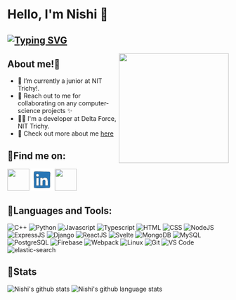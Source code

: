 # Hello, I'm Nishi :blue_heart:

## [![Typing SVG](https://readme-typing-svg.herokuapp.com?size=20&lines=A+Full+Stack+Developer;Coding+Enthusiast)](https://git.io/typing-svg)
 
 <p>
<img src="https://media.giphy.com/media/d7UEPE4Y8A3bozhMQ0/giphy.gif" width="250" height="250" align="right">

## About me!:tada:
- 🔭 I’m currently a junior at NIT Trichy!.
- 👯 Reach out to me for collaborating on any computer-science projects :sparkles:
- 🧑‍⚖️ I'm a developer at Delta Force, NIT Trichy.
- 🚀 Check out more about me <a href="https://bit.ly/nishihere19">here</a>
 </p>

## 	:email:Find me on:


<p>
<!--  <a href="http://bit.ly/nishihere19/"><img src="https://media.giphy.com/media/fCFjr9NimeUjN2f1mu/giphy.gif" width="50" height="50"></a> -->
 <a href="mailto:nishihere19@gmail.com"><img src="https://media.giphy.com/media/KxlbRn0HuTW7gZID83/giphy.gif" width="50" height="50"></a>
<a href="https://www.linkedin.com/in/nishihere19/"><img src="linkedin.gif" width="50" height="50"></a>
<a href="https://www.facebook.com/nishi.agrawal.75470316"><img src="https://media.giphy.com/media/Rla1ZjObhHhIBsaaF6/giphy.gif" width="50" height="50"></a>
</p>

## 	:ribbon:Languages and Tools:
<!--
<p>
<img src="https://media.giphy.com/media/XAxylRMCdpbEWUAvr8/giphy.gif" width="100" height="100"><img src="https://media.giphy.com/media/fsEaZldNC8A1PJ3mwp/giphy.gif" width="100" height="100"><img src="https://media.giphy.com/media/IdyAQJVN2kVPNUrojM/giphy.gif" width="100" height="100"><img src="https://media.giphy.com/media/eNAsjO55tPbgaor7ma/giphy.gif" width="100" height="100"><img src="https://media.giphy.com/media/ln7z2eWriiQAllfVcn/giphy.gif" width="100" height="100"><img src="https://media.giphy.com/media/kdFc8fubgS31b8DsVu/giphy.gif" width="100" height="100"><img src="https://media.giphy.com/media/wgFWLRiND4bkyYR4IN/giphy.gif" width="100" height="100"><img src="https://media.giphy.com/media/vISmwpBJUNYzukTnVx/giphy.gif" width="100" height="100"></p> -->
![C++](https://img.shields.io/badge/c++%20-%23777BB4.svg?&style=for-the-badge&logo=c%2B%2B&ogoColor=white)
    ![Python](https://img.shields.io/badge/python%20-%23E34F26.svg?&style=for-the-badge&logo=python&ogoColor=white)
    ![Javascript](https://img.shields.io/badge/javascript%20-%23121011.svg?&style=for-the-badge&logo=javascript&ogoColor=white)
    ![Typescript](https://img.shields.io/badge/typescript%20-%23150458.svg?&style=for-the-badge&logo=typescript&logoColor=white)
    ![HTML](https://img.shields.io/badge/html%20-%23E34F26.svg?&style=for-the-badge&logo=html5&logoColor=white)
    ![CSS](https://img.shields.io/badge/css%20-%231572B6.svg?&style=for-the-badge&logo=css3&logoColor=white)
    ![NodeJS](https://img.shields.io/badge/nodejs%20-%ffb400.svg?&style=for-the-badge&logo=nodeJs&logoColor=white)
     ![ExpressJS](https://img.shields.io/badge/expressjs%20-%23FF6F00.svg?&style=for-the-badge&logo=express&logoColor=white)
     ![Django](https://img.shields.io/badge/django%20-%23121011.svg?&style=for-the-badge&logo=django&logoColor=white)
    ![ReactJS](https://img.shields.io/badge/reactjs%20-%2300599C.svg?&style=for-the-badge&logo=react&logoColor=white)
    ![Svelte](https://img.shields.io/badge/svelte%20-%23777BB4.svg?&style=for-the-badge&logo=svelte&logoColor=white)
    ![MongoDB](https://img.shields.io/badge/mongodb%20-%2320232a.svg?&style=for-the-badge&logo=mongodb&logoColor=white)
    ![MySQL](https://img.shields.io/badge/mysql%20-%2300599C.svg?&style=for-the-badge&logo=mysql&logoColor=white)
    ![PostgreSQL](https://img.shields.io/badge/postgresql%20-%ffb400.svg?&style=for-the-badge&logo=postgresql&logoColor=white)
     ![Firebase](https://img.shields.io/badge/firebase%20-%2300599C.svg?&style=for-the-badge&logo=firebase&logoColor=white)
    ![Webpack](https://img.shields.io/badge/webpack%20-%23150458.svg?&style=for-the-badge&logo=webpack&logoColor=white)
        ![Linux](https://img.shields.io/badge/linux%20-%231572B6.svg?&style=for-the-badge&logo=linux&logoColor=white)
    ![Git](https://img.shields.io/badge/git%20-%23E34F26.svg?&style=for-the-badge&logo=git&logoColor=white)
    ![VS Code](https://img.shields.io/badge/vscode%20-%23121011.svg?&style=for-the-badge&logo=vscode&logoColor=white)
    ![elastic-search](https://img.shields.io/badge/elasticSearch%20-%ffb400.svg?&style=for-the-badge&logo=elasticSearch&logoColor=white)
    
    
<!-- 
<div
    <img src="https://img.shields.io/badge/-Python-000000?style=flat&logo=python&logoColorhalf=396E9B" />
    <img src="https://img.shields.io/badge/-Cpp-000000?&style=flat&logo=c%2B%2B&logoColor=0277BD" /> <br>
    <img src="https://img.shields.io/badge/-HTML-000000?&style=flat&logo=html5" />
    <img src="https://img.shields.io/badge/-CSS-000000?&style=flat&logo=css3&logoColor=42A5F5"/>
    <img src="https://img.shields.io/badge/-JavaScript-000000?style=flat&logo=javascript&logoColor=FFCA28" />
    <img src="https://img.shields.io/badge/-React-000000?style=flat&logo=react&logoColor=03AABF" />
    <img src="https://img.shields.io/badge/-Node.js-000000?&style=flat&logo=node.js&logoColor=8AC149"/>
    <img src="https://img.shields.io/badge/-NPM-000000?&style=flat&logo=npm&logoColor=CB3837"/>
    <img src="https://img.shields.io/badge/-MySQL-000000?style=flat&logo=mysql&logoColor=DEDEDF" />
    <img src="https://img.shields.io/badge/-PostgreSQL-000000?style=flat&logo=postgresql&logoColor=396E9B" />
    <img src="https://img.shields.io/badge/-MongoDB-000000?style=flat&logo=mongodb&logoColor=4AAA3C" /> <br>
    <img src="https://img.shields.io/badge/-git-000000?&style=flat&logo=git&logoColor=E64A19"/>
    <img src="https://img.shields.io/badge/-Gitpod-000000?style=flat&logo=gitpod&logoColor=29B4F4" />
    <img src="https://img.shields.io/badge/-Github-000000?style=flat&logo=github&logoColor=DEDEDF" />
    <img src="https://img.shields.io/badge/-vscode-000000?style=flat&logo=visual-studio-code&logoColor=2BA1F1" />
      <img src="https://img.shields.io/badge/-linux-000000?style=flat&logo=linux&logoColor=DEDEDF" />
    <img src="https://img.shields.io/badge/-firebase-000000?style=flat&logo=firebase&logoColor=FFCA28" />
    </div>  -->

<!--
## 	:trophy:Trophies
[![Nishi's Trophy](https://github-profile-trophy.vercel.app/?username=nishihere19&row=1&column=7&margin-w=5&no-frame=true&theme=dracula)](https://github-profile-trophy.vercel.app/?username=nishihere19&row=1&column=7&margin-w=5&no-frame=true&theme=dracula)
-->

## :medal_sports:Stats
<!--
<p>
<img src="https://github-readme-stats.vercel.app/api?username=nishihere19&show_icons=true&theme=tokyonight" style="margin:4px"></p>
<p>
<img src="https://github-readme-stats.vercel.app/api/top-langs/?username=nishihere19&theme=tokyonight&count_private=true" style="margin:4px"></p> -->
![Nishi's github stats](https://github-readme-stats.vercel.app/api?username=nishihere19&show_icons=true&theme=dracula)
![Nishi's github language stats](https://github-readme-stats.anuraghazra1.vercel.app/api/top-langs/?username=nishihere19&langs_count=10&layout=compact&theme=dracula)
<!--
[![Nishi's github activity graph](https://activity-graph.herokuapp.com/graph?username=nishihere19&theme=dracula)](https://activity-graph.herokuapp.com/graph?username=nishihere19&theme=dracula)
-->

